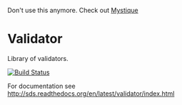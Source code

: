 Don't use this anymore. Check out <a href="http://zoopcommerce.github.io/mystique">Mystique</a>

Validator
=========

Library of validators.

[![Build Status](https://secure.travis-ci.org/superdweebie/validator.png)](http://travis-ci.org/superdweebie/validator)

For documentation see http://sds.readthedocs.org/en/latest/validator/index.html
